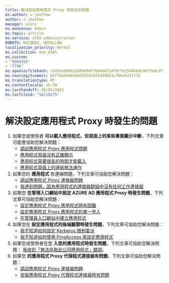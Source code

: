 ```yaml
---
title: 解決設定應用程式 Proxy 時發生的問題
ms.author: v-jmathew
author: v-jmathew
manager: scotv
ms.audience: Admin
ms.topic: article
ms.service: o365-administration
ROBOTS: NOINDEX, NOFOLLOW
localization_priority: Normal
ms.collection: Adm_O365
ms.custom:
- "9004356"
- "7796"
ms.openlocfilehash: c3d3eeb09b21b09e94ffb8468714f0c7e150468dc9bffe4cd7745fb5d7237908
ms.sourcegitcommit: b5f7da89a650d2915dc652449623c78be6247175
ms.translationtype: MT
ms.contentlocale: zh-TW
ms.lasthandoff: 08/05/2021
ms.locfileid: "54110275"
---
```

# <a name="resolve-problems-when-configuring-the-app-proxy"></a>解決設定應用程式 Proxy 時發生的問題

1. 如果您或使用者 **可以載入應用程式，但頁面上的某些專案顯示中斷**，下列文章可能會協助您解決問題：
    - [調試應用程式 Proxy 應用程式問題](https://docs.microsoft.com/azure/active-directory/manage-apps/application-proxy-debug-apps)
    - [應用程式頁面沒有正確顯示](https://docs.microsoft.com/azure/active-directory/application-proxy-page-appearance-broken-problem)
    - [應用程式需要很長的時間才能載入](https://docs.microsoft.com/azure/active-directory/application-proxy-page-load-speed-problem)
    - [應用程式頁面上的連結無法運作](https://docs.microsoft.com/azure/active-directory/application-proxy-page-links-broken-problem)
2. 如果您的 **應用程式** 有連線問題，下列文章可協助您解決問題：
    - [調試應用程式 Proxy 連接器問題](https://docs.microsoft.com/azure/active-directory/manage-apps/application-proxy-debug-connectors)
    - [我遇到問題，因為應用程式的連接器群組中沒有任何工作連接器](https://docs.microsoft.com/azure/active-directory/application-proxy-connectivity-no-working-connector)
3. 如果您 **在管理入口網站中設定 AZURE AD 應用程式 Proxy 時發生問題**，下列文章可協助您解決問題：
    - [設定應用程式 Proxy 應用程式時有困難](https://docs.microsoft.com/azure/active-directory/application-proxy-config-how-to)
    - [設定應用程式 Proxy 應用程式的單一登入](https://docs.microsoft.com/azure/active-directory/application-proxy-config-sso-how-to)
    - [在管理員入口網站中建立應用程式](https://docs.microsoft.com/azure/active-directory/application-proxy-config-problem)
4. 如果您在 **設定應用程式的後端驗證時發生問題**，下列文章可協助您解決問題：
    - [我不知道如何設定 Kerberos 限制委派](https://docs.microsoft.com/azure/active-directory/application-proxy-back-end-kerberos-constrained-delegation-how-to)
    - [我不知道如何使用 PingAccess 來設定應用程式](https://docs.microsoft.com/azure/active-directory/application-proxy-back-end-ping-access-how-to)
5. 如果您或使用者在登 **入您的應用程式時發生問題**，下列文章可協助您解決問題： [我收到「無法存取此公司應用程式」錯誤](https://docs.microsoft.com/azure/active-directory/application-proxy-sign-in-bad-gateway-timeout-error)。
6. 如果您 **的應用程式 Proxy 代理程式連接器有問題**，下列文章可協助您解決問題：
    - [調試應用程式 Proxy 連接器問題](https://docs.microsoft.com/azure/active-directory/manage-apps/application-proxy-debug-connectors)
    - [安裝應用程式 Proxy 代理程式連接器時有問題](https://docs.microsoft.com/azure/active-directory/application-proxy-connector-installation-problem)
